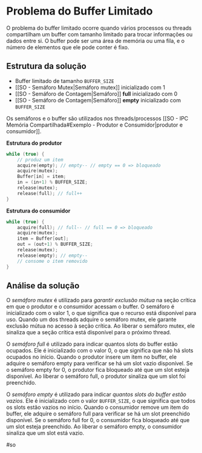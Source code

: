
# Problema do Buffer Limitado

O problema do buffer limitado ocorre quando vários processos ou threads compartilham um buffer com tamanho limitado para trocar informações ou dados entre si. O buffer pode ser uma área de memória ou uma fila, e o número de elementos que ele pode conter é fixo.

## Estrutura da solução

- Buffer limitado de tamanho `BUFFER_SIZE` 
- [[SO - Semáforo Mutex|Semáforo mutex]] inicializado com 1
- [[SO - Semáforo de Contagem|Semáforo]] **full** inicializado com 0
- [[SO - Semáforo de Contagem|Semáforo]] **empty** inicializado com `BUFFER_SIZE`

Os semáforos e o buffer são utilizados nos threads/processos [[SO - IPC Memória Compartilhada#Exemplo - Produtor e Consumidor|produtor e consumidor]].

**Estrutura do produtor**

```c
while (true) {
	// produz um item
	acquire(empty); // empty-- // empty == 0 => bloqueado
	acquire(mutex);
	Buffer[in] = item;
	in = (in+1) % BUFFER_SIZE;
	release(mutex);
	release(full); // full++
}
```


**Estrutura do consumidor**

```c
while (true) {
	acquire(full); // full-- // full == 0 => bloqueado
	acquire(mutex);
	item = Buffer[out];
	out = (out+1) % BUFFER_SIZE;
	release(mutex);
	release(empty); // empty--
	// consome o item removido
}
```

## Análise da solução

O *semáforo mutex* é utilizado para *garantir exclusão mútua* na seção crítica em que o produtor e o consumidor acessam o buffer. O semáforo é inicializado com o valor 1, o que significa que o recurso está disponível para uso. Quando um dos threads adquire o semáforo mutex, ele garante exclusão mútua no acesso à seção crítica. Ao liberar o semáforo mutex, ele sinaliza que a seção crítica está disponível para o próximo thread.

O *semáforo full* é utilizado para indicar quantos slots do buffer estão ocupados. Ele é inicializado com o valor 0, o que significa que não há slots ocupados no início. Quando o produtor insere um item no buffer, ele adquire o semáforo empty para verificar se há um slot vazio disponível. Se o semáforo empty for 0, o produtor fica bloqueado até que um slot esteja disponível. Ao liberar o semáforo full, o produtor sinaliza que um slot foi preenchido.

O *semáforo empty* é utilizado para indicar *quantos slots do buffer estão vazios*. Ele é inicializado com o valor `BUFFER_SIZE`, o que significa que todos os slots estão vazios no início. Quando o consumidor remove um item do buffer, ele adquire o semáforo full para verificar se há um slot preenchido disponível. Se o semáforo full for 0, o consumidor fica bloqueado até que um slot esteja preenchido. Ao liberar o semáforo empty, o consumidor sinaliza que um slot está vazio.

#so

